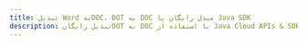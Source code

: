 ---title: تبدیل Word بهDOC، DOT به DOC مبدل رایگان یا Java SDKdescription: تبدیل رایگانDOT به DOC با استفاده از Java Cloud APIs & SDK. همچنین اسناد Microsoft Word و OpenOffice را در Cloud ایجاد، ویرایش و رندر کنید.---